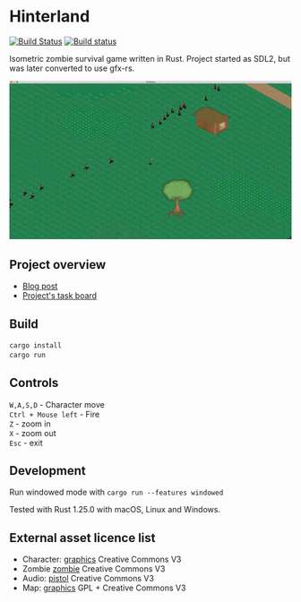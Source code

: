 # Hinterland

[![Build Status](https://travis-ci.org/Laastine/hinterland.svg?branch=master)](https://travis-ci.org/Laastine/hinterland)
[![Build status](https://ci.appveyor.com/api/projects/status/q30iw99u5f3ua237?svg=true)](https://ci.appveyor.com/project/Laastine/hinterland)

Isometric zombie survival game written in Rust.
Project started as SDL2, but was later converted to use gfx-rs.

<img src="assets/hinterland-gl-2018-04-11.gif" alt="preview1">

## Project overview
- [Blog post](https://laastine.kapsi.fi/code/2018/01/07/zombie-shooter.html)
- [Project's task board](https://github.com/Laastine/hinterland/projects/1)

## Build

```bash
cargo install
cargo run
```

## Controls

`W,A,S,D` - Character move<br/>
`Ctrl + Mouse left` - Fire<br/>
`Z` - zoom in<br/>
`X` - zoom out<br/>
`Esc` - exit

## Development

Run windowed mode with `cargo run --features windowed`

Tested with Rust 1.25.0 with macOS, Linux and Windows.<br/>

## External asset licence list

* Character: [graphics](http://opengameart.org/content/tmim-heroine-bleeds-game-art) Creative Commons V3
* Zombie [zombie](http://opengameart.org/content/zombie-sprites) Creative Commons V3
* Audio: [pistol](http://opengameart.org/content/chaingun-pistol-rifle-shotgun-shots) Creative Commons V3
* Map: [graphics](http://opengameart.org/content/tiled-terrains) GPL + Creative Commons V3
